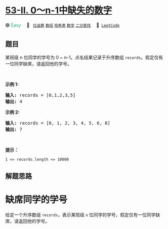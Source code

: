 # [53-II. 0～n-1中缺失的数字](https://leetcode.cn/problems/que-shi-de-shu-zi-lcof)

🟢 <font color=#15bd66>Easy</font>&emsp; 🔖&ensp; [`位运算`](/tag/bit-manipulation.md) [`数组`](/tag/array.md) [`哈希表`](/tag/hash-table.md) [`数学`](/tag/math.md) [`二分查找`](/tag/binary-search.md)&emsp; 🔗&ensp;[`LeetCode`](https://leetcode.cn/problems/que-shi-de-shu-zi-lcof)

## 题目

<p>某班级 n 位同学的学号为 0 ~ n-1。点名结果记录于升序数组 <code>records</code>。假定仅有一位同学缺席，请返回他的学号。</p>

<p>&nbsp;</p>

<p><strong>示例 1:</strong></p>

<pre>
<strong>输入:</strong> records = [0,1,2,3,5]
<strong>输出:</strong> 4
</pre>

<p><strong>示例&nbsp;2:</strong></p>

<pre>
<strong>输入:</strong> records = [0, 1, 2, 3, 4, 5, 6, 8]
<strong>输出:</strong> 7</pre>

<p>&nbsp;</p>

<p><b>提示：</b></p>

<p><code>1 &lt;= records.length&nbsp;&lt;= 10000</code></p>


## 解题思路

# 缺席同学的学号

给定一个升序数组 `records`，表示某班级 `n` 位同学的学号，假定仅有一位同学缺席，请返回他的学号。


